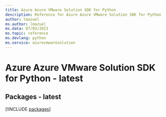 ```yaml
---
title: Azure Azure VMware Solution SDK for Python
description: Reference for Azure Azure VMware Solution SDK for Python
author: lmazuel
ms.author: lmazuel
ms.data: 07/03/2023
ms.topic: reference
ms.devlang: python
ms.service: azurevmwaresolution
---
```

# Azure Azure VMware Solution SDK for Python - latest
## Packages - latest
[!INCLUDE [packages](azure-vmware-solution-index.md)]